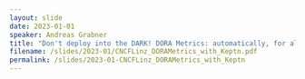 ```yaml
---
layout: slide
date: 2023-01-01
speaker: Andreas Grabner
title: "Don't deploy into the DARK! DORA Metrics: automatically, for all your k8s workloads!"
filename: /slides/2023-01/CNCFLinz_DORAMetrics_with_Keptn.pdf
permalink: /slides/2023-01-CNCFLinz_DORAMetrics_with_Keptn
---
```

